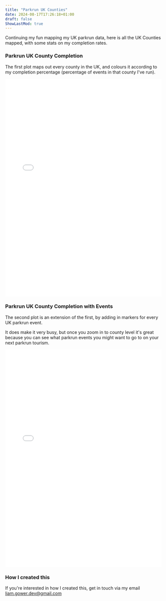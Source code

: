 ```yaml
---
title: "Parkrun UK Counties"
date: 2024-08-17T17:26:18+01:00
draft: false
ShowLastMod: true
---
```


Continuing my fun mapping my UK parkrun data, here is all the UK Counties mapped, with some stats on my completion rates.

### Parkrun UK County Completion

The first plot maps out every county in the UK, and colours it according to my completion percentage (percentage of events in that county I've run).

<div style="width: 100%; height: 700px;">
    <iframe src="/ukMaps/parkrun_county_completion.html" width="100%" height="100%" style="border:none;"></iframe>
</div>

### Parkrun UK County Completion with Events

The second plot is an extension of the first, by adding in markers for every UK parkrun event.

It does make it very busy, but once you zoom in to county level it's great because you can see what parkrun events you might want to go to on your next parkrun tourism.

<div style="width: 100%; height: 700px;">
    <iframe src="/ukMaps/parkrun_counties_and_markers.html" width="100%" height="100%" style="border:none;"></iframe>
</div>

### How I created this

If you're interested in how I created this, get in touch via my email liam.gower.dev@gmail.com
